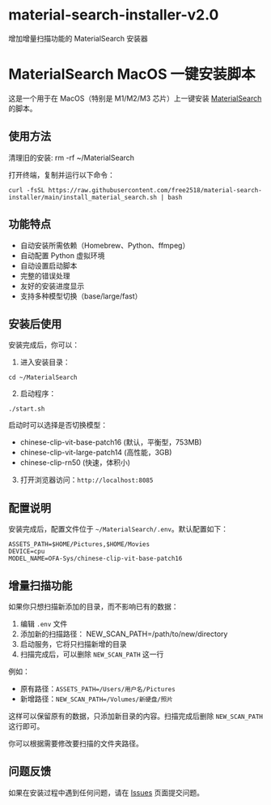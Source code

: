 # material-search-installer-v2.0
增加增量扫描功能的 MaterialSearch 安装器
# MaterialSearch MacOS 一键安装脚本

这是一个用于在 MacOS（特别是 M1/M2/M3 芯片）上一键安装 [MaterialSearch](https://github.com/IuvenisSapiens/MaterialSearch) 的脚本。

## 使用方法

清理旧的安装:
rm -rf ~/MaterialSearch

打开终端，复制并运行以下命令：

```
curl -fsSL https://raw.githubusercontent.com/free2518/material-search-installer/main/install_material_search.sh | bash
```

## 功能特点

- 自动安装所需依赖（Homebrew、Python、ffmpeg）
- 自动配置 Python 虚拟环境
- 自动设置启动脚本
- 完整的错误处理
- 友好的安装进度显示
- 支持多种模型切换（base/large/fast）

## 安装后使用

安装完成后，你可以：

1. 进入安装目录：
```
cd ~/MaterialSearch
```

2. 启动程序：
```
./start.sh
```
启动时可以选择是否切换模型：
- chinese-clip-vit-base-patch16 (默认，平衡型，753MB)
- chinese-clip-vit-large-patch14 (高性能，3GB)
- chinese-clip-rn50 (快速，体积小)

3. 打开浏览器访问：`http://localhost:8085`

## 配置说明

安装完成后，配置文件位于 `~/MaterialSearch/.env`。默认配置如下：

```
ASSETS_PATH=$HOME/Pictures,$HOME/Movies
DEVICE=cpu
MODEL_NAME=OFA-Sys/chinese-clip-vit-base-patch16
```
## 增量扫描功能

如果你只想扫描新添加的目录，而不影响已有的数据：

1. 编辑 `.env` 文件
2. 添加新的扫描路径：
NEW_SCAN_PATH=/path/to/new/directory
3. 启动服务，它将只扫描新增的目录
4. 扫描完成后，可以删除 `NEW_SCAN_PATH` 这一行

例如：
- 原有路径：`ASSETS_PATH=/Users/用户名/Pictures`
- 新增路径：`NEW_SCAN_PATH=/Volumes/新硬盘/照片`

这样可以保留原有的数据，只添加新目录的内容。扫描完成后删除 `NEW_SCAN_PATH` 这行即可。


你可以根据需要修改要扫描的文件夹路径。

## 问题反馈

如果在安装过程中遇到任何问题，请在 [Issues](https://github.com/free2518/material-search-installer/issues) 页面提交问题。
